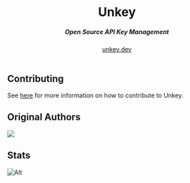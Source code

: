<div align="center">
    <h1 align="center">Unkey</h1>
    <h5>Open Source API Key Management</h5>
</div>

<div align="center">
  <a href="https://unkey.dev">unkey.dev</a>
</div>
<br/>


## Contributing

See [here](./.github/CONTRIBUTING.md) for more information on how to contribute to Unkey.

## Original Authors

<a href="https://github.com/unkeyed/unkey/graphs/contributors">
  <img src="https://contrib.rocks/image?repo=unkeyed/unkey" />
</a>

## Stats

![Alt](https://repobeats.axiom.co/api/embed/7fffcb5e94fd0a27b9c4d6ffe2d7e3261da2d0e4.svg "Repobeats analytics image")
